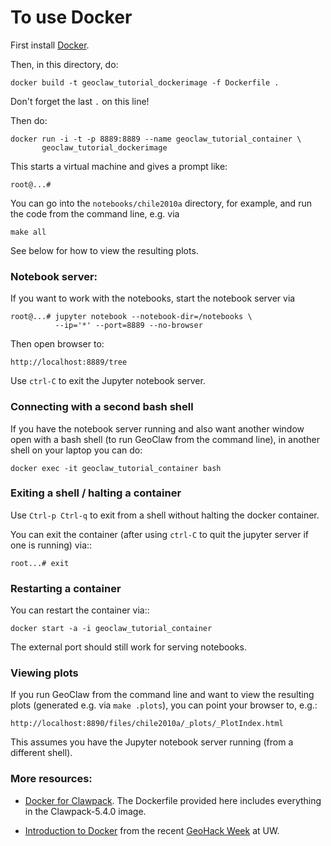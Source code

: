 
# To use Docker

First install [Docker](https://www.docker.com/).

Then, in this directory, do:

    docker build -t geoclaw_tutorial_dockerimage -f Dockerfile .

Don't forget the last `.` on this line!

Then do:

    docker run -i -t -p 8889:8889 --name geoclaw_tutorial_container \
           geoclaw_tutorial_dockerimage

This starts a virtual machine and gives a prompt like: 

    root@...# 

You can go into the `notebooks/chile2010a` directory, for example, and run the
code from the command line, e.g. via

    make all
    
See below for how to view the resulting plots.

### Notebook server:

If you want to work with the notebooks, start the notebook server via

    root@...# jupyter notebook --notebook-dir=/notebooks \
              --ip='*' --port=8889 --no-browser

Then open browser to:

    http://localhost:8889/tree

Use `ctrl-C` to exit the Jupyter notebook server.

### Connecting with a second bash shell

If you have the notebook server running and also want another window open with a bash shell (to run GeoClaw from the command line), in another shell on your laptop you can do:

    docker exec -it geoclaw_tutorial_container bash
    
### Exiting a shell / halting a container

Use `Ctrl-p Ctrl-q` to exit from a shell without halting the docker container.

You can exit the container (after using `ctrl-C` to quit the jupyter server if
one is running) via::

    root...# exit

### Restarting a container

You can restart the container via::

    docker start -a -i geoclaw_tutorial_container

The external port should still work for serving notebooks.

### Viewing plots

If you run GeoClaw from the command line and want to view the resulting plots (generated e.g. via `make .plots`),  you can point your browser to, e.g.:

    http://localhost:8890/files/chile2010a/_plots/_PlotIndex.html
    
This assumes you have the Jupyter notebook server running (from a different shell).

### More resources:

 - [Docker for Clawpack](http://www.clawpack.org/docker_image.html#docker-image).  The Dockerfile provided here includes everything in the Clawpack-5.4.0 image.
 
 - [Introduction to Docker](https://geohackweek.github.io/Introductory/01-docker-tutorial/) from 
   the recent [GeoHack Week](https://geohackweek.github.io) at UW.
